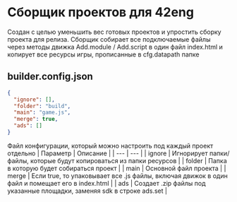 # Сборщик проектов для 42eng

Создан с целью уменьшить вес готовых проектов и упростить сборку проекта для релиза. Сборщик собирает все подключаемые файлы через методы движка Add.module / Add.script в один файл index.html и копирует все ресурсы игры, прописанные в cfg.datapath папке

## builder.config.json
```json
{
  "ignore": [],
  "folder": "build",
  "main": "game.js",
  "merge": true,
  "ads": []
}
```

Файл конфигурации, который можно настроить под каждый проект отдельно
| Параметр | Описание |
| --- | --- |
| ignore | Игнорирует папки/файлы, которые будут копироваться из папки ресурсов |
| folder | Папка в которую будет собираться проект |
| main | Основной файл проекта |
| merge | Если true, то упаковывает все .js файлы, включая движок в один файл и помещает его в index.html |
| ads | Создает .zip файлы под указанные площадки, заменяя sdk в строке ads.set |